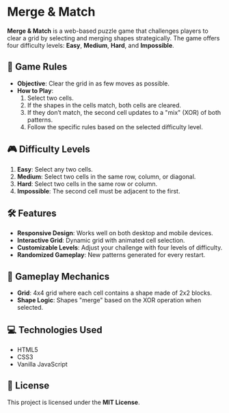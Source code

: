 # Merge & Match

**Merge & Match** is a web-based puzzle game that challenges players to clear a grid by selecting and merging shapes strategically. The game offers four difficulty levels: **Easy**, **Medium**, **Hard**, and **Impossible**.

## 📜 Game Rules

- **Objective**: Clear the grid in as few moves as possible.
- **How to Play**:
  1. Select two cells.  
  2. If the shapes in the cells match, both cells are cleared.  
  3. If they don’t match, the second cell updates to a "mix" (XOR) of both patterns.  
  4. Follow the specific rules based on the selected difficulty level.

## 🎮 Difficulty Levels
1. **Easy**: Select any two cells.
2. **Medium**: Select two cells in the same row, column, or diagonal.
3. **Hard**: Select two cells in the same row or column.
4. **Impossible**: The second cell must be adjacent to the first.

## 🛠️ Features
- **Responsive Design**: Works well on both desktop and mobile devices.
- **Interactive Grid**: Dynamic grid with animated cell selection.
- **Customizable Levels**: Adjust your challenge with four levels of difficulty.
- **Randomized Gameplay**: New patterns generated for every restart.

## 🧩 Gameplay Mechanics
- **Grid**: 4x4 grid where each cell contains a shape made of 2x2 blocks.
- **Shape Logic**: Shapes "merge" based on the XOR operation when selected.

## 💻 Technologies Used
- HTML5
- CSS3
- Vanilla JavaScript

## 📜 License
This project is licensed under the **MIT License**.

